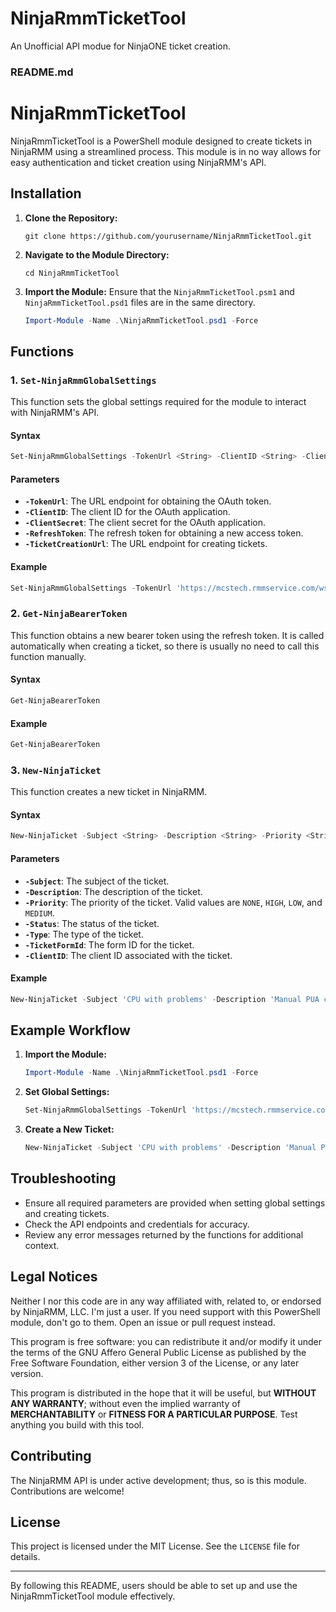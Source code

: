 # NinjaRmmTicketTool
 An Unofficial API modue for NinjaONE ticket creation.
### README.md

# NinjaRmmTicketTool

NinjaRmmTicketTool is a PowerShell module designed to create tickets in NinjaRMM using a streamlined process. This module is in no way  allows for easy authentication and ticket creation using NinjaRMM's API. 

## Installation

1. **Clone the Repository:**
    ```shell
    git clone https://github.com/yourusername/NinjaRmmTicketTool.git
    ```
   
2. **Navigate to the Module Directory:**
    ```shell
    cd NinjaRmmTicketTool
    ```

3. **Import the Module:**
    Ensure that the `NinjaRmmTicketTool.psm1` and `NinjaRmmTicketTool.psd1` files are in the same directory.
    ```powershell
    Import-Module -Name .\NinjaRmmTicketTool.psd1 -Force
    ```

## Functions

### 1. `Set-NinjaRmmGlobalSettings`

This function sets the global settings required for the module to interact with NinjaRMM's API.

#### Syntax
```powershell
Set-NinjaRmmGlobalSettings -TokenUrl <String> -ClientID <String> -ClientSecret <String> -RefreshToken <String> -TicketCreationUrl <String>
```

#### Parameters
- **`-TokenUrl`**: The URL endpoint for obtaining the OAuth token.
- **`-ClientID`**: The client ID for the OAuth application.
- **`-ClientSecret`**: The client secret for the OAuth application.
- **`-RefreshToken`**: The refresh token for obtaining a new access token.
- **`-TicketCreationUrl`**: The URL endpoint for creating tickets.

#### Example
```powershell
Set-NinjaRmmGlobalSettings -TokenUrl 'https://mcstech.rmmservice.com/ws/oauth/token' -ClientID 'vXCIXvybtcZ1lOiRrmVE_OqgktQ' -ClientSecret 'IhpGA-fttZJh4w4_yqQ4zHLpmrWIGVUoWplvi4_q7dZNzb81Ng_zgw' -RefreshToken 'd95b2277-43b9-46d2-a63e-d210d8e5b920.Ua-aeWgVWDJu-lVgTPzGXMr4Oj5BEseNOJgp_2GybKY' -TicketCreationUrl 'https://mcstech.rmmservice.com/v2/ticketing/ticket'
```

### 2. `Get-NinjaBearerToken`

This function obtains a new bearer token using the refresh token. It is called automatically when creating a ticket, so there is usually no need to call this function manually.

#### Syntax
```powershell
Get-NinjaBearerToken
```

#### Example
```powershell
Get-NinjaBearerToken
```

### 3. `New-NinjaTicket`

This function creates a new ticket in NinjaRMM.

#### Syntax
```powershell
New-NinjaTicket -Subject <String> -Description <String> -Priority <String> -Status <String> -Type <String> -TicketFormId <String> -ClientID <Int>
```

#### Parameters
- **`-Subject`**: The subject of the ticket.
- **`-Description`**: The description of the ticket.
- **`-Priority`**: The priority of the ticket. Valid values are `NONE`, `HIGH`, `LOW`, and `MEDIUM`.
- **`-Status`**: The status of the ticket.
- **`-Type`**: The type of the ticket.
- **`-TicketFormId`**: The form ID for the ticket.
- **`-ClientID`**: The client ID associated with the ticket.

#### Example
```powershell
New-NinjaTicket -Subject 'CPU with problems' -Description 'Manual PUA cleanup required: WebNavigator Browser at C:\\Users\\Student\\AppData\\Local\\WebNavigatorBrowser\\Application\\2.3.0.13\\Installer\\webnavigatorbrowser.7z' -Priority 'HIGH' -Status '1000' -Type 'PROBLEM' -TicketFormId '2' -ClientID 4
```

## Example Workflow

1. **Import the Module:**
    ```powershell
    Import-Module -Name .\NinjaRmmTicketTool.psd1 -Force
    ```

2. **Set Global Settings:**
    ```powershell
    Set-NinjaRmmGlobalSettings -TokenUrl 'https://mcstech.rmmservice.com/ws/oauth/token' -ClientID 'vXCIXvybtcZ1lOiRrmVE_OqgktQ' -ClientSecret 'IhpGA-fttZJh4w4_yqQ4zHLpmrWIGVUoWplvi4_q7dZNzb81Ng_zgw' -RefreshToken 'd95b2277-43b9-46d2-a63e-d210d8e5b920.Ua-aeWgVWDJu-lVgTPzGXMr4Oj5BEseNOJgp_2GybKY' -TicketCreationUrl 'https://mcstech.rmmservice.com/v2/ticketing/ticket'
    ```

3. **Create a New Ticket:**
    ```powershell
    New-NinjaTicket -Subject 'CPU with problems' -Description 'Manual PUA cleanup required: WebNavigator Browser at C:\\Users\\Student\\AppData\\Local\\WebNavigatorBrowser\\Application\\2.3.0.13\\Installer\\webnavigatorbrowser.7z' -Priority 'HIGH' -Status '1000' -Type 'PROBLEM' -TicketFormId '2' -ClientID 4
    ```

## Troubleshooting

- Ensure all required parameters are provided when setting global settings and creating tickets.
- Check the API endpoints and credentials for accuracy.
- Review any error messages returned by the functions for additional context.


## Legal Notices
Neither I nor this code are in any way affiliated with, related to, or endorsed by NinjaRMM, LLC.  I'm just a user.  If you need support with this PowerShell module, don't go to them.  Open an issue or pull request instead.

This program is free software:  you can redistribute it and/or modify it under the terms of the GNU Affero General Public License as published by the Free Software Foundation, either version 3 of the License, or any later version.

This program is distributed in the hope that it will be useful, but **WITHOUT ANY WARRANTY**; without even the implied warranty of **MERCHANTABILITY** or **FITNESS FOR A PARTICULAR PURPOSE**.  Test anything you build with this tool.

## Contributing
The NinjaRMM API is under active development;  thus, so is this module.  Contributions are welcome!

## License

This project is licensed under the MIT License. See the `LICENSE` file for details.

---

By following this README, users should be able to set up and use the NinjaRmmTicketTool module effectively.